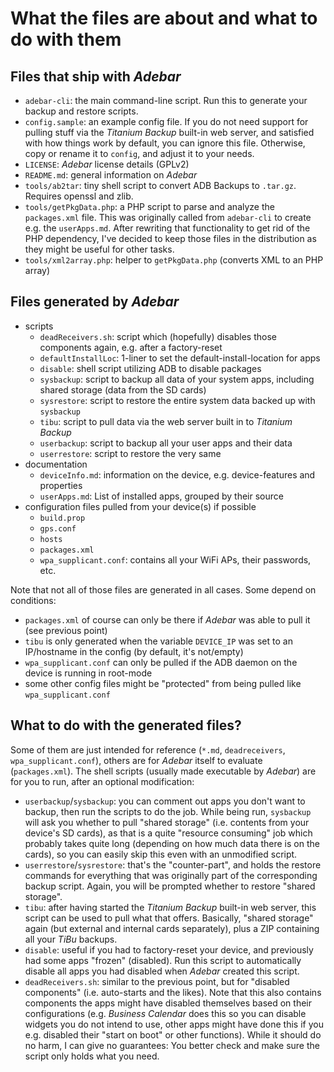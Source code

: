 # What the files are about and what to do with them

## Files that ship with *Adebar*
* `adebar-cli`: the main command-line script. Run this to generate your backup and restore scripts.
* `config.sample`: an example config file. If you do not need support for pulling stuff via the
  *Titanium Backup* built-in web server, and satisfied with how things work by default, you can
  ignore this file. Otherwise, copy or rename it to `config`, and adjust it to your needs.
* `LICENSE`: *Adebar* license details (GPLv2)
* `README.md`: general information on *Adebar*
* `tools/ab2tar`: tiny shell script to convert ADB Backups to `.tar.gz`. Requires
   openssl and zlib.
* `tools/getPkgData.php`: a PHP script to parse and analyze the `packages.xml` file. This was
   originally called from `adebar-cli` to create e.g. the `userApps.md`. After rewriting that
   functionality to get rid of the PHP dependency, I've decided to keep those files in the
   distribution as they might be useful for other tasks.
* `tools/xml2array.php`: helper to `getPkgData.php` (converts XML to an PHP array)


## Files generated by *Adebar*
* scripts
    * `deadReceivers.sh`: script which (hopefully) disables those components again, e.g. after a factory-reset
    * `defaultInstallLoc`: 1-liner to set the default-install-location for apps
    * `disable`: shell script utilizing ADB to disable packages
    * `sysbackup`: script to backup all data of your system apps, including shared storage (data from the SD cards)
    * `sysrestore`: script to restore the entire system data backed up with `sysbackup`
    * `tibu`: script to pull data via the web server built in to *Titanium Backup*
    * `userbackup`: script to backup all your user apps and their data
    * `userrestore`: script to restore the very same
* documentation
    * `deviceInfo.md`: information on the device, e.g. device-features and properties
    * `userApps.md`: List of installed apps, grouped by their source
* configuration files pulled from your device(s) if possible
    * `build.prop`
    * `gps.conf`
    * `hosts`
    * `packages.xml`
    * `wpa_supplicant.conf`: contains all your WiFi APs, their passwords, etc.

Note that not all of those files are generated in all cases. Some depend on conditions:

* `packages.xml` of course can only be there if *Adebar* was able to pull it (see previous point)
* `tibu` is only generated when the variable `DEVICE_IP` was set to an IP/hostname in the config (by default, it's not/empty)
* `wpa_supplicant.conf` can only be pulled if the ADB daemon on the device is running in root-mode
* some other config files might be "protected" from being pulled like `wpa_supplicant.conf`


## What to do with the generated files?
Some of them are just intended for reference (`*.md`, `deadreceivers`, `wpa_supplicant.conf`), others
are for *Adebar* itself to evaluate (`packages.xml`). The shell scripts (usually made executable by
*Adebar*) are for you to run, after an optional modification:

* `userbackup`/`sysbackup`: you can comment out apps you don't want to backup, then run the scripts to do the job.
  While being run, `sysbackup` will ask you whether to pull "shared storage" (i.e. contents from your device's
  SD cards), as that is a quite "resource consuming" job which probably takes quite long (depending on how much
  data there is on the cards), so you can easily skip this even with an unmodified script.
* `userrestore`/`sysrestore`: that's the "counter-part", and holds the restore commands for everything that was
  originally part of the corresponding backup script. Again, you will be prompted whether to restore "shared storage".
* `tibu`: after having started the *Titanium Backup* built-in web server, this script can be used to pull what that
  offers. Basically, "shared storage" again (but external and internal cards separately), plus a ZIP containing
  all your *TiBu* backups.
* `disable`: useful if you had to factory-reset your device, and previously had some apps "frozen" (disabled).
  Run this script to automatically disable all apps you had disabled when *Adebar* created this script.
* `deadReceivers.sh`: similar to the previous point, but for "disabled components" (i.e. auto-starts and the
  likes). Note that this also contains components the apps might have disabled themselves based on their
  configurations (e.g. *Business Calendar* does this so you can disable widgets you do not intend to use,
  other apps might have done this if you e.g. disabled their "start on boot" or other functions). While it
  should do no harm, I can give no guarantees: You better check and make sure the script only holds what you need.
